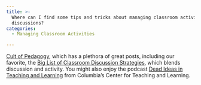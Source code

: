 ```yaml
---
title: >-
  Where can I find some tips and tricks about managing classroom activities and
  discussions?
categories:
  - Managing Classroom Activities

---
```

[Cult of Pedagogy](https://www.google.com/url?q=http://www.cultofpedagogy.com/&sa=D&source=editors&ust=1649984699406808&usg=AOvVaw30zBdZrgRLuYSuxYaMbeaj), which has a plethora of great posts, including our favorite, the [Big List of Classroom Discussion Strategies](https://www.google.com/url?q=http://www.cultofpedagogy.com/speaking-listening-techniques/&sa=D&source=editors&ust=1649984699406989&usg=AOvVaw3NnywKrj-YBPbo92JVxqUv), which blends discussion and activity. You might also enjoy the podcast [Dead Ideas in Teaching and Learning](https://www.google.com/url?q=https://ctl.columbia.edu/resources-and-technology/resources/podcast/&sa=D&source=editors&ust=1649984699407162&usg=AOvVaw0QvWjLCIxJ_HL5WCUgNneE) from Columbia’s Center for Teaching and Learning.